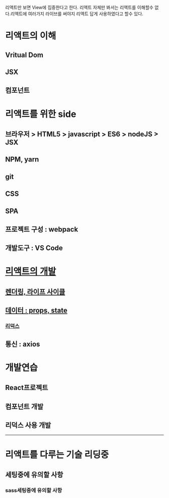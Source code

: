 리액트만 보면 View에 집중한다고 한다. 리액트 자체만 봐서는 리액트를 이해할수 없다.리액트에 여러가지 라이브를 써야지 리액트 답게 사용하였다고 할수 있다.

# 리액트의 이해
## Vritual Dom
## JSX
## 컴포넌트

# 리액트를 위한 side
## 브라우저 > HTML5 > javascript > ES6 > nodeJS > JSX
## NPM, yarn
## git
## CSS
## SPA
## 프로젝트 구성 : webpack
## 개발도구 : VS Code

# [리액트의 개발](react_code.md)
## [렌더링, 라이프 사이클](react_life.md)
## [데이터 : props, state](react_data.md)
### [리덕스](react_redux.md)
## 통신 : axios


# 개발연습
## React프로젝트 
## 컴포넌트 개발
## 리덕스 사용 개발

---

# 리액트를 다루는 기술 리딩중

## 세팅중에 유의할 사항
### sass세팅중에 유의할 사항
